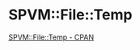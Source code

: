 # SPVM::File::Temp

<a href="https://metacpan.org/pod/SPVM::File::Temp">SPVM::File::Temp - CPAN</a>

